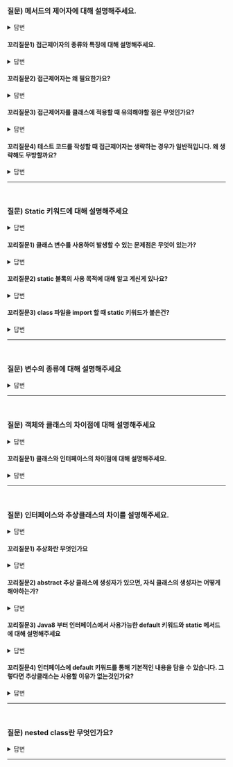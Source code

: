 ### 질문) 메서드의 제어자에 대해 설명해주세요.

<details>
    <summary>답변</summary>

**주요 키워드 : 접근제어자, static 키워드**

- 메서드의 특성을 정하는 부분
- 접근 제어자와 static 키워드

</details>

#### 꼬리질문1) 접근제어자의 종류와 특징에 대해 설명해주세요.

<details>
    <summary>답변</summary>
</br>

**주요 키워드 : 접근 범위**

접근제어자는 클래스, 메서드, 인스턴스 변수, 클래스 변수에 적용할 수 있다.

- public : 어디에서나 접근 가능
- protected : 동일 패키지 또는 상속관계인 경우 접근 가능
- default : 아무런 접근 제어자를 적어주지 않은 경우 default. package-private으로 동일 패키지에서 접근 가능
- private : 동일 클래스 내에서만 접근 가능

![메서드_접근제어자](https://github.com/proHyundo/backend-cs-study/assets/128882585/b6ac83c9-a7b0-4b81-91b8-ffa13f478b95)


</details>

#### 꼬리질문2) 접근제어자는 왜 필요한가요?

<details>
    <summary>답변</summary>
</br>

- 메서드를 마음대로 호출하면 안 될 경우, 접근제어자로 통제하여 조회, 수정 등을 못하게 한다.

**접근제어자를 선택하는 팁**

- 접근제어자를 적절하게 사용하지 않는 경우 호출 오용이 발생할 수 있다.
    - 가능한 제한적인 접근제어자를 사용하라.
    - 특별한 이유가 없다면 private 을 사용하라.
    - 프로덕션 코드에서 상수를 제외하고는 public 접근제어자를 가능한 피하라.
    - public 접근제어자는 특정 구현과 연결되어 있을 확률이 높아 코드의 유연성이 제한될 수 있다.

**Tips on Choosing an Access Level:**

If other programmers use your class, you want to ensure that errors from misuse cannot happen. Access levels can help you do this.

- Use the most restrictive access level that makes sense for a particular member. Use private unless you have a good reason not to.
- Avoid public fields except for constants. (Many of the examples in the tutorial use public fields. This may help to illustrate some points concisely, but is not recommended for production code.) Public fields tend to link you to a particular implementation and limit your flexibility in changing your code.
- 참고 링크 : [공식 문서](https://docs.oracle.com/javase/tutorial/java/javaOO/accesscontrol.html)


</details>

#### 꼬리질문3) 접근제어자를 클래스에 적용할 때 유의해야할 점은 무엇인가요?

<details>
    <summary>답변</summary>

1. 클래스 내부에 선언된 멤버들의 접근제어자를 포함하는 범위의 접근제어자를 클래스에 선언해야 한다.
2. .java 소스파일 내에 여러 클래스를 선언하는 경우, public 접근 제어자를 가진 클래스는 오직 하나이다. 즉, 서로 다른 이름을 가진 클래스가 모두 public 접근제어자를 가져서는 안된다.

</details>

#### 꼬리질문4) 테스트 코드를 작성할 때 접근제어자는 생략하는 경우가 일반적입니다. 왜 생략해도 무방할까요?

<details>
    <summary>답변</summary>

- 내용

</details>

---
</br>

### 질문) Static 키워드에 대해 설명해주세요

<details>
    <summary>답변</summary>

클래스 변수
- static 키워드가 변수 앞에 붙을 경우 클래스 변수라고 한다. 클래스 변수는 클래스 안 && 메서드 밖에 선언되며, 클래스가 호출 될 때 생성되어 프로그램이 끝날 때 소멸되는 생명주기를 가진다. (출처 : 자바의 신 vol 1 75~76)

static 메서드
- static 키워드가 메서드 앞에 붙은 static 메서드도 객체를 생성하지 않고 호출가능하다. 단, static 메서드 내부에서 인스턴스 변수는 사용불가능 하다. 클래스 변수만 사용가능하다. (출처 : 자바의 신 vol 202~204)

static 블록
- 인스턴스가 생성되면서 딱 한 번만 불려야 하는 코드가 있는 경우, 즉 클래스를 초기화할 때 꼭 수행되어야 하는 작업이 있는 경우 static 블록을 활용할 수 있다.
- 오직 인스턴스가 생성되기 전(생성자가 호출되기 전)에 한 번만 호출된다.
- 선언된 순서대로 블록들이 호출된다
- (출처 : 자바의 신 vol 1 205~207)

static nested 클래스

</details>

#### 꼬리질문1) 클래스 변수를 사용하여 발생할 수 있는 문제점은 무엇이 있는가?

<details>
    <summary>답변</summary>

- 클래스 변수와 static 메서드는 모든 객체에서 하나의 값 또는 메서드를 바라본다. (출처 : 자바의 신 vol 1 204p)

</details>


#### 꼬리질문2) static 블록의 사용 목적에 대해 알고 계신게 있나요?

<details>
    <summary>답변</summary>

- 여러 객체를 생성하지만, 첫 객체 생성시에만 동작해야 하는 코드를 정의한다. 따라서 클래스 초기화 목적으로 사용된다.

- 클래스 내부 && 메서드 밖에 선언하며, 여러 블록을 선언할 수 있다.
- 클래스 호출 시 동작하기 때문에, 생성자보다 먼저 동작한다.
- static 블록 내에서 클래스 변수는 호출할 수 있다.

</details>

#### 꼬리질문3) class 파일을 import 할 때 static 키워드가 붙은건?

<details>
    <summary>답변</summary>

- static한 클래스변수와 메서드를 사용하고자 할 때. (출처 : 자바의 신 vol1 228p)
</details>

---
</br>


### 질문) 변수의 종류에 대해 설명해주세요

<details>
    <summary>답변</summary>

- 지역 변수
- 매개 변수
- 인스턴스 변수
- 클래스 변수

</details>

---
</br>

### 질문) 객체와 클래스의 차이점에 대해 설명해주세요

<details>
    <summary>답변</summary>

클래스
- 설계도
- 상태와 행동을 서술

객체
- 클래스를 기반으로 생성

</details>

#### 꼬리질문1) 클래스와 인터페이스의 차이점에 대해 설명해주세요.

<details>
    <summary>답변</summary>

클래스
- 내용, 바디

인터페이스
- 추상화

</details>    

---
</br>


### 질문) 인터페이스와 추상클래스의 차이를 설명해주세요.

<details>
    <summary>답변</summary>

- 공통적으로 하위 클래스의 골격을 잡아주고, 메서드를 선언해 놓을 때 유용하다.
- interface
    - 인터페이스 내부에 선언된 메서드들은 몸통이 있으면 (정의되어 있으면) 안된다.
    - 구현을 담당하는 클래스는 implements 키워드를 통해 메서드를 구현한다.
    - 객체를 생성할 때 클래스 타입은 인터페이스로, 생성자는 구현클래스로 생성함.
    - 외부에 노출되는 것을 정의할 때 사용된다.

- 추상클래스
    - abstract 키워드를 통해 추상클래스 임을 명시한다.
    - abstract 키워드가 붙은 

</details>

#### 꼬리질문1) 추상화란 무엇인가요

<details>
    <summary>답변</summary>

- 공통된 것을 뽑아내는 것

</details>


#### 꼬리질문2) abstract 추상 클래스에 생성자가 있으면, 자식 클래스의 생성자는 어떻게 해야하는가?

<details>
    <summary>답변</summary>

- 명시적으로 해놓는 것이 좋음?

</details>

#### 꼬리질문3) Java8 부터 인터페이스에서 사용가능한 default 키워드와 static 메서드에 대해 설명해주세요

<details>
    <summary>답변</summary>

- 원칙은 선언부 없이 구현부만 존재하는 것.

E.g.) List 인터페이스
![image](https://github.com/proHyundo/backend-cs-study/assets/128882585/4b21bdaa-3ec9-45c4-b93d-df1dcfaef6c5)

</details>

#### 꼬리질문4) 인터페이스에 default 키워드를 통해 기본적인 내용을 담을 수 있습니다. 그렇다면 추상클래스는 사용할 이유가 없는것인가요?

<details>
    <summary>답변</summary>

- abstract 키워드를 통해 구현의 역할/책임을 떠넘길 수 있음
- interface를 구현하는 클래스는 모든 메서드를 구현해야 한다. 따라서 메서드 하나 추가되면 모든 클래스에 추가되어야 함. 
- 인터페이스는 행위에 대한 것을 정의한다. 추상클래스의 경우 상태를 가질 수 있음.



</details>

---
</br>

### 질문) nested class란 무엇인가요?

<details>
    <summary>답변</summary>

- 클래스 내부에 또다른 클래스가 존재하는 것을 Nested 클래스라고 표현한다.
- static 유무에 따라 `Static nested` 클래스, `Inner` 클래스로 구분.
- `Inner Class`는 다시 `Local inner Class`(내부클래스)와 `Anonymous Inner Class`(익명클래스)로 구분.
![image_nested](https://github.com/proHyundo/backend-cs-study/assets/128882585/15b5ac8b-a8c9-45bb-b1f3-62eb13abb9b0)

**사용목적**
Static nested class
- 한 곳에서만 사용되는 클래스를 논리적으로 묶어서 처리할 필요가 있을 때.
- 인스턴스화 없이 사용하기 위함

Inner Class
- 캡슐화를 통해 내부 구현을 감추고 싶을 때.

</details>

---
</br>